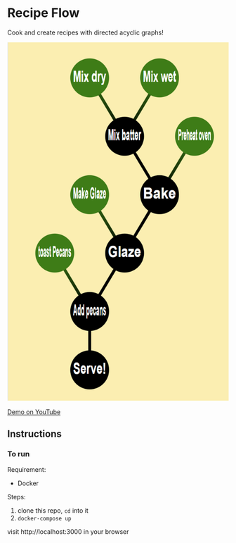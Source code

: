 # Recipe Flow

Cook and create recipes with directed acyclic graphs!

![dag example](dag-example.png)

[Demo on YouTube](https://youtu.be/WrgtrZ2o-0U)

## Instructions
### To run
Requirement:
* Docker

Steps:
1. clone this repo, `cd` into it
2. `docker-compose up`

visit http://localhost:3000 in your browser
